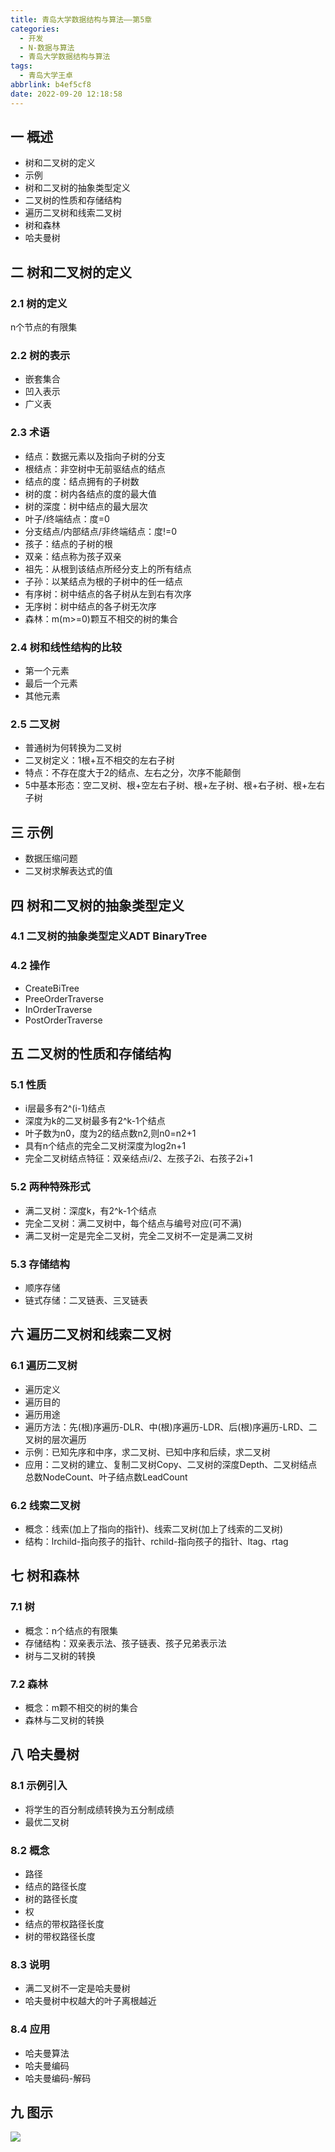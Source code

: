```yaml
---
title: 青岛大学数据结构与算法——第5章
categories:
  - 开发
  - N-数据与算法
  - 青岛大学数据结构与算法
tags:
  - 青岛大学王卓
abbrlink: b4ef5cf8
date: 2022-09-20 12:18:58
---
```

## 一 概述

* 树和二叉树的定义
* 示例
* 树和二叉树的抽象类型定义
* 二叉树的性质和存储结构
* 遍历二叉树和线索二叉树
* 树和森林
* 哈夫曼树

<!--more-->

## 二 树和二叉树的定义

### 2.1 树的定义

n个节点的有限集

### 2.2 树的表示

* 嵌套集合
* 凹入表示
* 广义表

### 2.3 术语

* 结点：数据元素以及指向子树的分支
* 根结点：非空树中无前驱结点的结点
* 结点的度：结点拥有的子树数
* 树的度：树内各结点的度的最大值
* 树的深度：树中结点的最大层次
* 叶子/终端结点：度=0
* 分支结点/内部结点/非终端结点：度!=0
* 孩子：结点的子树的根
* 双亲：结点称为孩子双亲
* 祖先：从根到该结点所经分支上的所有结点
* 子孙：以某结点为根的子树中的任一结点
* 有序树：树中结点的各子树从左到右有次序
* 无序树：树中结点的各子树无次序
* 森林：m(m>=0)颗互不相交的树的集合

### 2.4 树和线性结构的比较

* 第一个元素
* 最后一个元素
* 其他元素

### 2.5 二叉树

* 普通树为何转换为二叉树
* 二叉树定义：1根+互不相交的左右子树
* 特点：不存在度大于2的结点、左右之分，次序不能颠倒
* 5中基本形态：空二叉树、根+空左右子树、根+左子树、根+右子树、根+左右子树

## 三 示例

* 数据压缩问题
* 二叉树求解表达式的值

## 四 树和二叉树的抽象类型定义

### 4.1 二叉树的抽象类型定义ADT BinaryTree

### 4.2 操作

* CreateBiTree
* PreeOrderTraverse
* InOrderTraverse
* PostOrderTraverse

## 五 二叉树的性质和存储结构

### 5.1 性质

* i层最多有2^(i-1)结点
* 深度为k的二叉树最多有2^k-1个结点
* 叶子数为n0，度为2的结点数n2,则n0=n2+1
* 具有n个结点的完全二叉树深度为log2n+1
* 完全二叉树结点特征：双亲结点i/2、左孩子2i、右孩子2i+1

### 5.2 两种特殊形式

* 满二叉树：深度k，有2^k-1个结点
* 完全二叉树：满二叉树中，每个结点与编号对应(可不满)
* 满二叉树一定是完全二叉树，完全二叉树不一定是满二叉树

### 5.3 存储结构

* 顺序存储
* 链式存储：二叉链表、三叉链表

## 六 遍历二叉树和线索二叉树

### 6.1 遍历二叉树

* 遍历定义
* 遍历目的
* 遍历用途
* 遍历方法：先(根)序遍历-DLR、中(根)序遍历-LDR、后(根)序遍历-LRD、二叉树的层次遍历
* 示例：已知先序和中序，求二叉树、已知中序和后续，求二叉树
* 应用：二叉树的建立、复制二叉树Copy、二叉树的深度Depth、二叉树结点总数NodeCount、叶子结点数LeadCount

### 6.2 线索二叉树

* 概念：线索(加上了指向的指针)、线索二叉树(加上了线索的二叉树)
* 结构：lrchild-指向孩子的指针、rchild-指向孩子的指针、ltag、rtag

## 七 树和森林

### 7.1 树

* 概念：n个结点的有限集
* 存储结构：双亲表示法、孩子链表、孩子兄弟表示法
* 树与二叉树的转换

### 7.2 森林

* 概念：m颗不相交的树的集合
* 森林与二叉树的转换

## 八 哈夫曼树

### 8.1 示例引入

* 将学生的百分制成绩转换为五分制成绩
* 最优二叉树

### 8.2 概念

* 路径
* 结点的路径长度
* 树的路径长度
* 权
* 结点的带权路径长度
* 树的带权路径长度

### 8.3 说明

* 满二叉树不一定是哈夫曼树
* 哈夫曼树中权越大的叶子离根越近

### 8.4 应用

* 哈夫曼算法
* 哈夫曼编码
* 哈夫曼编码-解码

## 九 图示

![][1]

[1]:https://raw.githubusercontent.com/PGzxc/CDN/master/blog-data-struct-basic/data-struct-chapter-5.png